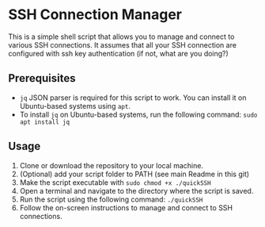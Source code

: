 # SSH Connection Manager

This is a simple shell script that allows you to manage and connect to various SSH connections.
It assumes that all your SSH connection are configured with ssh key authentication (if not, what are you doing?)

## Prerequisites

- `jq` JSON parser is required for this script to work. You can install it on Ubuntu-based systems using `apt`.
- To install `jq` on Ubuntu-based systems, run the following command: ``sudo apt install jq``

## Usage

1. Clone or download the repository to your local machine.
1. (Optional) add your script folder to PATH (see main Readme in this git)
1. Make the script executable with ``sudo chmod +x ./quickSSH``
2. Open a terminal and navigate to the directory where the script is saved.
3. Run the script using the following command: ``./quickSSH``
4. Follow the on-screen instructions to manage and connect to SSH connections.

